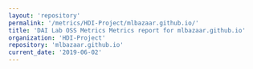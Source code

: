 ```yaml
---
layout: 'repository'
permalink: '/metrics/HDI-Project/mlbazaar.github.io/'
title: 'DAI Lab OSS Metrics Metrics report for mlbazaar.github.io'
organization: 'HDI-Project'
repository: 'mlbazaar.github.io'
current_date: '2019-06-02'
---
```

